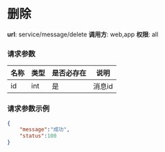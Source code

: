 删除
=======

**url**: service/message/delete
**调用方**: web,app
**权限**: all

### 请求参数
|    名称      |  类型     | 是否必存在 |                  说明                  |
|--------------|-----------|------------|----------------------------------------|
| id           | int       | 是         |消息id						     |


### 请求参数示例

```json
{
	"message":"成功",
	"status":100
}
```
